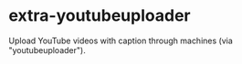 # extra-youtubeuploader
Upload YouTube videos with caption through machines (via "youtubeuploader").
